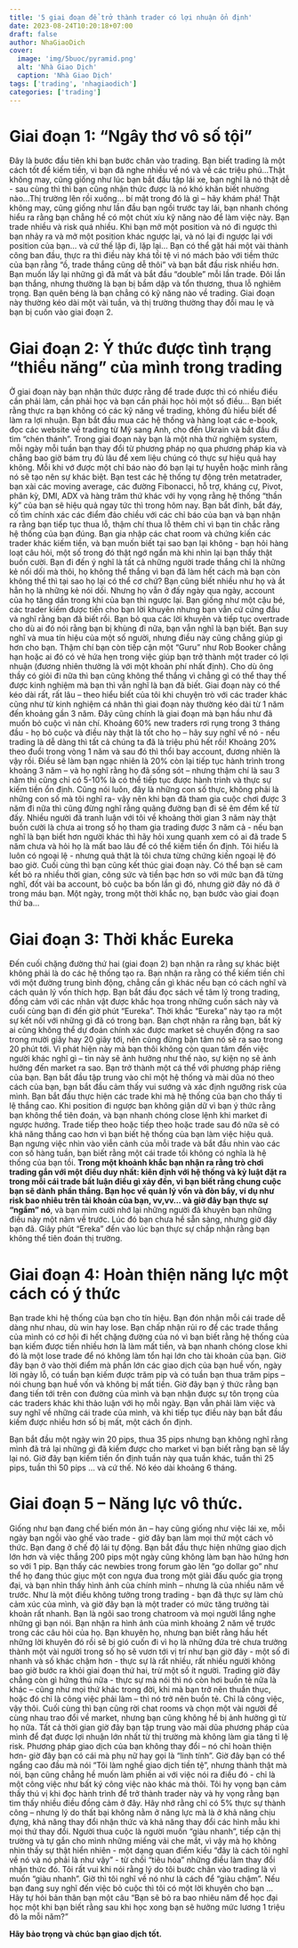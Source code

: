 ```yaml
---
title: '5 giai đoạn để trở thành trader có lợi nhuận ổn định'
date: 2023-08-24T10:20:18+07:00
draft: false
author: NhaGiaoDich
cover:
  image: 'img/5buoc/pyramid.png'
  alt: 'Nhà Giao Dịch'
  caption: 'Nhà Giao Dịch'
tags: ['trading', 'nhagiaodich']
categories: ['trading']
---
```


# Giai đoạn 1: “Ngây thơ vô số tội”

Đây là bước đầu tiên khi bạn bước chân vào trading. Bạn biết trading là một cách tốt để
kiếm tiền, vì bạn đã nghe nhiều về nó và về các triệu phú…Thật không may, cũng giống như
lúc bạn bắt đầu tập lái xe, bạn nghĩ là nó thật dễ - sau cùng thì thì bạn cũng nhận thức được là
nó khó khăn biết nhường nào…Thị trường lên rồi xuống… bí mật trong đó là gì – hãy khám
phá!
Thật không may, cũng giống như lần đầu bạn ngồi trước tay lái, bạn nhanh chóng hiểu ra
rằng bạn chẳng hề có một chút xíu kỹ năng nào để làm việc này. Bạn trade nhiều và risk quá
nhiều. Khi bạn mở một position và nó đi ngược thì bạn nhảy ra và mở một position khác ngược
lại, và nó lại đi ngược lại với position của bạn… và cứ thế lặp đi, lặp lại…
Bạn có thể gặt hái một vài thành công ban đầu, thực ra thì điều này khá tồi tệ vì nó mách
bảo với tiềm thức của bạn rằng “ồ, trade thắng cũng dễ thôi” và bạn bắt đầu risk nhiều hơn.
Bạn muốn lấy lại những gì đã mất và bắt đầu “double” mỗi lần trade. Đôi lần bạn thắng,
nhưng thường là bạn bị bầm dập và tổn thương, thua lỗ nghiêm trọng. Bạn quên béng là bạn
chẳng có kỹ năng nào về trading.
Giai đoạn này thường kéo dài một vài tuần, và thị trường thường thay đổi mau lẹ và bạn bị
cuốn vào giai đoạn 2.

# Giai đoạn 2: Ý thức được tình trạng “thiểu năng” của mình trong trading

Ở giai đoạn này bạn nhận thức được rằng để trade được thì có nhiều điều cần phải làm, cần
phải học và bạn cần phải học hỏi một số điều… Bạn biết rằng thực ra bạn không có các kỹ
năng về trading, không đủ hiểu biết để làm ra lợi nhuận.
Bạn bắt đầu mua các hệ thống và hàng loạt các e-book, đọc các website về trading từ Mỹ
sang Anh, cho đến Ukrain và bắt đầu đi tìm “chén thánh”.
Trong giai đoạn này bạn là một nhà thử nghiệm system, mỗi ngày mỗi tuần bạn thay đổi từ
phương pháp nọ qua phương pháp kia và chẳng bao giờ bám trụ đủ lâu để xem liệu chúng có
thực sự hiệu quả hay không. Mỗi khi vớ được một chỉ báo nào đó bạn lại tự huyễn hoặc mình
rằng nó sẽ tạo nên sự khác biệt.
Bạn test các hệ thống tự động trên metatrader, bạn xài các moving average, các đường
Fibonacci, hỗ trợ, kháng cự, Pivot, phân kỳ, DMI, ADX và hàng trăm thứ khác với hy vọng
rằng hệ thống “thần kỳ” của bạn sẽ hiệu quả ngay tức thì trong hôm nay. Bạn bắt đỉnh, bắt đáy,
cố tìm chính xác các điểm đảo chiều với các chỉ báo của bạn và bạn nhận ra rằng bạn tiếp tục
thua lỗ, thậm chí thua lỗ thêm chỉ vì bạn tin chắc rằng hệ thống của bạn đúng.
Bạn gia nhập các chat room và chứng kiến các trader khác kiếm tiền, và bạn muốn biết tại
sao bạn lại không - bạn hỏi hàng loạt câu hỏi, một số trong đó thật ngớ ngẩn mà khi nhìn lại
bạn thấy thật buồn cười. Bạn đi đến ý nghĩ là tất cả những người trade thắng chỉ là những kẻ
nối dối mà thôi, họ không thể thắng vì bạn đã làm hết cách mà bạn còn không thể thì tại sao họ
lại có thể cơ chứ? Bạn cũng biết nhiều như họ và ắt hẳn họ là những kẻ nói dối. Nhưng họ vẫn
ở đấy ngày qua ngày, account của họ tăng dần trong khi của bạn thì ngược lại.
Bạn giống như một cậu bé, các trader kiếm được tiền cho bạn lời khuyên nhưng bạn vẫn
cứ cứng đầu và nghĩ rằng bạn đã biết rồi. Bạn bỏ qua các lời khuyên và tiếp tục overtrade cho
dù ai đó nói rằng bạn bị khùng đi nữa, bạn vẫn nghĩ là bạn biết.
Bạn suy nghĩ và mua tín hiệu của một số người, nhưng điều này cũng chẳng giúp gì hơn
cho bạn.
Thậm chí bạn còn tiếp cận một “Guru” như Rob Booker chẳng hạn hoặc ai đó có vẻ hứa
hẹn trong việc giúp bạn trở thành một trader có lợi nhuận (đương nhiên thường là với một
khoản phí nhất định). Cho dù ông thầy có giỏi đi nữa thì bạn cũng không thể thắng vì chẳng gì
có thể thay thế được kinh nghiệm mà bạn thì vẫn nghĩ là bạn đã biết.
Giai đoạn này có thể kéo dài rất, rất lâu – theo hiểu biết của tôi khi chuyện trò với các trader
khác cũng như từ kinh nghiệm cá nhân thì giai đoạn này thường kéo dài từ 1 năm đến khoảng
gần 3 năm. Đây cũng chính là giai đoạn mà bạn hầu như đã muốn bỏ cuộc vì nản chí.
Khoảng 60% new traders rơi rụng trong 3 tháng đầu - họ bỏ cuộc và điều này thật là tốt cho
họ – hãy suy nghĩ về nó - nếu trading là dễ dàng thì tất cả chúng ta đã là triệu phú hết rồi!
Khoảng 20% theo đuổi trong vòng 1 năm và sau đó thì thổi bay account, đương nhiên là
vậy rồi.
Điều sẽ làm bạn ngạc nhiên là 20% còn lại tiếp tục hành trình trong khoảng 3 năm – và họ
nghĩ rằng họ đã sống sót – nhưng thậm chí là sau 3 năm thì cũng chỉ có 5-10% là có thể tiếp
tục được hành trình và thực sự kiếm tiền ổn định.
Cũng nói luôn, đây là những con số thực, không phải là những con số mà tôi nghĩ ra- vậy
nên khi bạn đã tham gia cuộc chơi được 3 năm đi nữa thì cũng đừng nghĩ rằng quãng đường
bạn đi sẽ êm đềm kể từ đấy. Nhiều người đã tranh luận với tôi về khoảng thời gian 3 năm này
thật buồn cười là chưa ai trong số họ tham gia trading được 3 năm cả - nếu bạn nghĩ là bạn
biết hơn người khác thì hãy hỏi xung quanh xem có ai đã trade 5 năm chưa và hỏi họ là mất
bao lâu để có thể kiếm tiền ổn định. Tôi hiểu là luôn có ngoại lệ - nhưng quả thật là tôi chưa
từng chứng kiến ngoại lệ đó bao giờ.
Cuối cùng thì bạn cũng kết thúc giai đoạn này. Có thể bạn sẽ cam kết bỏ ra nhiều thời gian,
công sức và tiền bạc hơn so với mức bạn đã từng nghĩ, đốt vài ba account, bỏ cuộc ba bốn lần
gì đó, nhưng giờ đây nó đã ở trong máu bạn.
Một ngày, trong một thời khắc nọ, bạn bước vào giai đoạn thứ ba…

# Giai đoạn 3: Thời khắc Eureka

Đến cuối chặng đường thứ hai (giai đoạn 2) bạn nhận ra rằng sự khác biệt không phải là do
các hệ thống tạo ra. Bạn nhận ra rằng có thể kiếm tiền chỉ với một đường trung bình động,
chẳng cần gì khác nếu bạn có cách nghĩ và cách quản lý vốn thích hợp. Bạn bắt đầu đọc sách
về tâm lý trong trading, đồng cảm với các nhân vật được khắc họa trong những cuốn sách này
và cuối cùng bạn đi đến giờ phút “Eureka”.
Thời khắc “Eureka” này tạo ra một sự kết nối với những gì đã có trong bạn. Bạn chợt nhận
ra rằng bạn, bất kỳ ai cũng không thể dự đoán chính xác được market sẽ chuyển động ra sao
trong mười giây hay 20 giây tới, nên cũng đừng bận tâm nó sẽ ra sao trong 20 phút tới. Vì phát
hiện này mà bạn thôi không còn quan tâm đến việc người khác nghĩ gì – tin này sẽ ảnh hưởng
như thế nào, sự kiện nọ sẽ ảnh hưởng đến market ra sao. Bạn trở thành một cá thể với phương pháp riêng của bạn. Bạn bắt đầu tập trung vào chỉ một hệ thống và mài dũa nó theo cách của bạn, bạn bắt đầu cảm thấy vui sướng và xác định ngưỡng risk của mình.
Bạn bắt đầu thực hiện các trade khi mà hệ thống của bạn cho thấy tỉ lệ thắng cao. Khi position đi ngược bạn không giận dữ vì bạn ý thức rằng bạn không thể tiên đoán, và bạn nhanh
chóng close lệnh khi market đi ngược hướng. Trade tiếp theo hoặc tiếp theo hoặc trade sau đó
nữa sẽ có khả năng thắng cao hơn vì bạn biết hệ thống của bạn làm việc hiệu quả.
Bạn ngưng việc nhìn vào viễn cảnh của mỗi trade và bắt đầu nhìn vào các con số hàng tuần,
bạn biết rằng một cái trade tồi không có nghĩa là hệ thống của bạn tồi. **Trong một khoảnh khắc bạn nhận ra rằng trò chơi trading gắn với một** **điều duy nhất: kiên định với hệ thống và kỷ luật đặt ra trong mỗi cái trade bất luận điều gì xảy đến, vì bạn biết rằng chung cuộc bạn sẽ dành**
**phần thắng. Bạn học về quản lý vốn và đòn bẩy, ví dụ như risk bao nhiêu trên tài khoản của bạn, vv,vv… và giờ đây bạn thực sự “ngấm” nó**, và bạn mỉm cười nhớ lại những người đã khuyên bạn những điều này một năm về trước. Lúc đó bạn chưa hề sẵn sàng, nhưng giờ đây bạn đã. Giây
phút “Ereka” đến vào lúc bạn thực sự chấp nhận rằng bạn không thể tiên đoán thị trường.

# Giai đoạn 4: Hoàn thiện năng lực một cách có ý thức

Bạn trade khi hệ thống của bạn cho tín hiệu. Bạn đón nhận mỗi cái trade dễ dàng như nhau,
dù win hay lose. Bạn chấp nhận rủi ro để các trade thắng của mình có cơ hội đi hết chặng đường của nó vì bạn biết rằng hệ thống của bạn kiếm được tiền nhiều hơn là làm mất tiền, và bạn nhanh chóng close khi đó là một lose trade để nó không làm tổn hại lớn cho tài khoản của bạn.
Giờ đây bạn ở vào thời điểm mà phần lớn các giao dịch của bạn huề vốn, ngày lời ngày lỗ, có
tuần bạn kiếm được trăm pip và có tuần bạn thua trăm pips – nói chung bạn huề vốn và không
bị mất tiền. Giờ đây bạn ý thức rằng bạn đang tiến tới trên con đường của mình và bạn nhận
được sự tôn trọng của các traders khác khi thảo luận với họ mỗi ngày. Bạn vẫn phải làm việc
và suy nghĩ về những cái trade của mình, và khi tiếp tục điều này bạn bắt đầu kiếm được nhiều
hơn số bị mất, một cách ổn định.

Bạn bắt đầu một ngày win 20 pips, thua 35 pips nhưng bạn không nghĩ rằng mình đã trả lại
những gì đã kiếm được cho market vì bạn biết rằng bạn sẽ lấy lại nó. Giờ đây bạn kiếm tiền ổn
định tuần này qua tuần khác, tuần thì 25 pips, tuần thì 50 pips … và cứ thế.
Nó kéo dài khoảng 6 tháng.

# Giai đoạn 5 – Năng lực vô thức.

Giống như bạn đang chế biến món ăn – hay cũng giống như việc lái xe, mỗi ngày bạn ngồi
vào ghế vào trade - giờ đây bạn làm mọi thứ một cách vô thức. Bạn đang ở chế độ lái tự động.
Bạn bắt đầu thực hiện những giao dịch lớn hơn và việc thắng 200 pips một ngày cũng không
làm bạn hào hứng hơn so với 1 pip.
Bạn thấy các newbies trong forum gào lên “go dollar go” như thể họ đang thúc giục một
con ngựa đua trong một giải đấu quốc gia trọng đại, và bạn nhìn thấy hình ảnh của chính mình
– nhưng là của nhiều năm về trước.
Như là một điều không tưởng trong trading - bạn đã thực sự làm chủ cảm xúc của mình, và
giờ đây bạn là một trader có mức tăng trưởng tài khoản rất nhanh.
Bạn là ngôi sao trong chatroom và mọi người lắng nghe những gì bạn nói. Bạn nhận ra hình
ảnh của mình khoảng 2 năm về trước trong các câu hỏi của họ. Bạn khuyên họ, nhưng bạn biết
rằng hầu hết những lời khuyên đó rồi sẽ bị gió cuốn đi vì họ là những đứa trẻ chưa trưởng thành
một vài người trong số họ sẽ vươn tới vị trí như bạn giờ đây - một số đi nhanh và số khác
chậm hơn - thực sự là rất nhiều, rất nhiều người không bao giờ bước ra khỏi giai đoạn thứ hai,
trừ một số ít người.
Trading giờ đây chẳng còn gì hứng thú nữa - thực sự mà nói thì nó còn hơi buồn tẻ nữa là
khác – cũng như mọi thứ khác trong đời, khi mà bạn trở nên thuần thục, hoặc đó chỉ là công
việc phải làm – thì nó trở nên buồn tẻ. Chỉ là công việc, vậy thôi.
Cuối cùng thì bạn cũng rời chat rooms và chọn một vài người để cùng nhau trao đổi về
market, nhưng bạn cũng không hề bị ảnh hưởng gì từ họ nữa.
Tất cả thời gian giờ đây bạn tập trung vào mài dũa phương pháp của mình để đạt được lợi
nhuận lớn nhất từ thị trường mà không làm gia tăng tỉ lệ risk. Phương pháp giao dịch của bạn
không thay đổi – nó chỉ hoàn thiện hơn- giờ đây bạn có cái mà phụ nữ hay gọi là “linh tính”.
Giờ đây bạn có thể ngẩng cao đầu mà nói “Tôi làm nghề giao dịch tiền tệ”, nhưng thành
thật mà nói, bạn cũng chẳng hề muốn làm phiền ai với việc nói ra điều đó - chỉ là một công
việc như bất ký công việc nào khác mà thôi.
Tôi hy vọng bạn cảm thấy thú vị khi đọc hành trình để trở thành trader này và hy vọng rằng
bạn tìm thấy nhiều điều đồng cảm ở đây.
Hãy nhớ rằng chỉ có 5% thực sự thành công – nhưng lý do thất bại không nằm ở năng lực
mà là ở khả năng chịu đựng, khả năng thay đổi nhận thức và khả năng thay đổi các hình mẫu
khi mọi thứ thay đổi.
Người thua cuộc là người muốn “giàu nhanh”, tiếp cận thị trường và tự gắn cho mình những
miếng vải che mắt, vì vậy mà họ không nhìn thấy sự thật hiển nhiên - một dạng quan điểm kiểu
“đây là cách tôi nghĩ về nó và nó phải là như vậy” - từ chối “tiêu hóa” những điều làm thay đổi
nhận thức đó.
Tôi rất vui khi nói rằng lý do tôi bước chân vào trading là vì muốn “giàu nhanh”. Giờ thì
tôi nghĩ về nó như là cách để “giàu chậm”.
Nếu bạn đang suy nghĩ đến việc bỏ cuộc thì tôi có một lời khuyên cho bạn … Hãy tự hỏi
bản thân bạn một câu “Bạn sẽ bỏ ra bao nhiêu năm để học đại học một khi bạn biết rằng sau
khi học xong bạn sẽ hưởng mức lương 1 triệu đô la mỗi năm?”

**Hãy bảo trọng và chúc bạn giao dịch tốt.**
